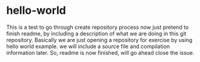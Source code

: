 # hello-world
This is a test to go through create repository process
now just pretend to finish readme, by including a description of what we are doing in this git repository.
Basically we are just opening a repository for exercise by using hello world example. we will include a source file and compilation information later.
So, readme is now finished, will go ahead close the issue.
